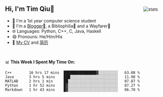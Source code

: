 <p>
<img src="https://github-readme-stats.vercel.app/api?username=qyxtim&show_icons=true" alt="stats" align="right" style="padding-top:20px"/>
</p>

## Hi, I'm Tim Qiu👋

- 🔭 I'm a 1st year computer science student
- 🌱 I'm a [Blogger](https://blog.blinkstar.cn)📝, a Bibliophilia📕 and a Wayfarer🚶
- 🌐 Languages: Python, C++, C, Java, Haskell
- 😄 Pronouns: He/Him/His
- 📄 [My CV](./cv.pdf) and [简历](./cv-ch.pdf)

<br>

📊 **This Week I Spent My Time On:**
<!--START_SECTION:waka-->
```text
C++        16 hrs 17 mins  ███████████████▓░░░░░░░░░   63.08 % 
Java       3 hrs 5 mins    ███░░░░░░░░░░░░░░░░░░░░░░   11.98 % 
MATLAB     2 hrs 1 min     ██░░░░░░░░░░░░░░░░░░░░░░░   07.87 % 
Python     1 hr 52 mins    █▓░░░░░░░░░░░░░░░░░░░░░░░   07.27 % 
Markdown   1 hr 43 mins    █▓░░░░░░░░░░░░░░░░░░░░░░░   06.70 % 
```
<!--END_SECTION:waka-->
